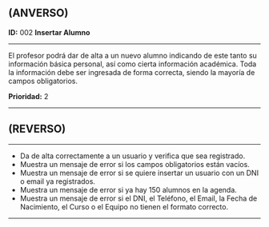 ## (ANVERSO)**ID:** 002 **Insertar Alumno**----El profesor podrá dar de alta a un nuevo alumno indicando de este tanto su información básica personal, así como cierta información académica. Toda la información debe ser ingresada de forma correcta, siendo la mayoría de campos obligatorios.**Prioridad:** 2  ----## (REVERSO)----* Da de alta correctamente a un usuario y verifica que sea registrado.  * Muestra un mensaje de error si los campos obligatorios están vacíos.  * Muestra un mensaje de error si se quiere insertar un usuario con un DNI o email ya registrados.  * Muestra un mensaje de error si ya hay 150 alumnos en la agenda.  * Muestra un mensaje de error si el DNI, el Teléfono, el Email, la Fecha de Nacimiento, el Curso o el Equipo no tienen el formato correcto.  ----